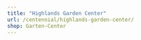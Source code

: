 ```yaml
---
title: "Highlands Garden Center"
url: /centennial/highlands-garden-center/
shop: Garten-Center
---
```

